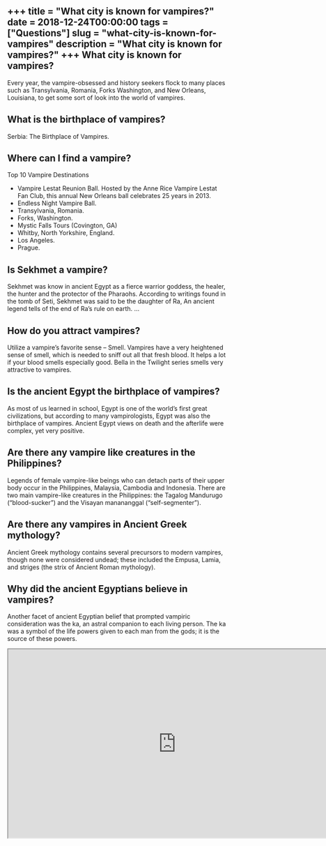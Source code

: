 +++
title = "What city is known for vampires?"
date = 2018-12-24T00:00:00
tags = ["Questions"]
slug = "what-city-is-known-for-vampires"
description = "What city is known for vampires?"
+++
What city is known for vampires?
--------------------------------

Every year, the vampire-obsessed and history seekers flock to many places such as Transylvania, Romania, Forks Washington, and New Orleans, Louisiana, to get some sort of look into the world of vampires.

What is the birthplace of vampires?
-----------------------------------

Serbia: The Birthplace of Vampires.

Where can I find a vampire?
---------------------------

Top 10 Vampire Destinations

- Vampire Lestat Reunion Ball. Hosted by the Anne Rice Vampire Lestat Fan Club, this annual New Orleans ball celebrates 25 years in 2013.
- Endless Night Vampire Ball.
- Transylvania, Romania.
- Forks, Washington.
- Mystic Falls Tours (Covington, GA)
- Whitby, North Yorkshire, England.
- Los Angeles.
- Prague.

Is Sekhmet a vampire?
---------------------

Sekhmet was know in ancient Egypt as a fierce warrior goddess, the healer, the hunter and the protector of the Pharaohs. According to writings found in the tomb of Seti, Sekhmet was said to be the daughter of Ra, An ancient legend tells of the end of Ra’s rule on earth. …

How do you attract vampires?
----------------------------

Utilize a vampire’s favorite sense – Smell. Vampires have a very heightened sense of smell, which is needed to sniff out all that fresh blood. It helps a lot if your blood smells especially good. Bella in the Twilight series smells very attractive to vampires.

Is the ancient Egypt the birthplace of vampires?
------------------------------------------------

As most of us learned in school, Egypt is one of the world’s first great civilizations, but according to many vampirologists, Egypt was also the birthplace of vampires. Ancient Egypt views on death and the afterlife were complex, yet very positive.

Are there any vampire like creatures in the Philippines?
--------------------------------------------------------

Legends of female vampire-like beings who can detach parts of their upper body occur in the Philippines, Malaysia, Cambodia and Indonesia. There are two main vampire-like creatures in the Philippines: the Tagalog Mandurugo (“blood-sucker”) and the Visayan manananggal (“self-segmenter”).

Are there any vampires in Ancient Greek mythology?
--------------------------------------------------

Ancient Greek mythology contains several precursors to modern vampires, though none were considered undead; these included the Empusa, Lamia, and striges (the strix of Ancient Roman mythology).

Why did the ancient Egyptians believe in vampires?
--------------------------------------------------

Another facet of ancient Egyptian belief that prompted vampiric consideration was the ka, an astral companion to each living person. The ka was a symbol of the life powers given to each man from the gods; it is the source of these powers.

<iframe allow="accelerometer; autoplay; clipboard-write; encrypted-media; gyroscope; picture-in-picture" allowfullscreen="" class="__youtube_prefs__  epyt-is-override  no-lazyload" data-no-lazy="1" data-origheight="433" data-origwidth="770" data-skipgform_ajax_framebjll="" height="433" id="_ytid_50189" loading="lazy" src="https://www.youtube.com/embed/LqM8lX76kNY?enablejsapi=1&autoplay=0&cc_load_policy=0&cc_lang_pref=&iv_load_policy=1&loop=0&modestbranding=0&rel=1&fs=1&playsinline=0&autohide=2&theme=dark&color=red&controls=1&" title="YouTube player" width="770"></iframe>